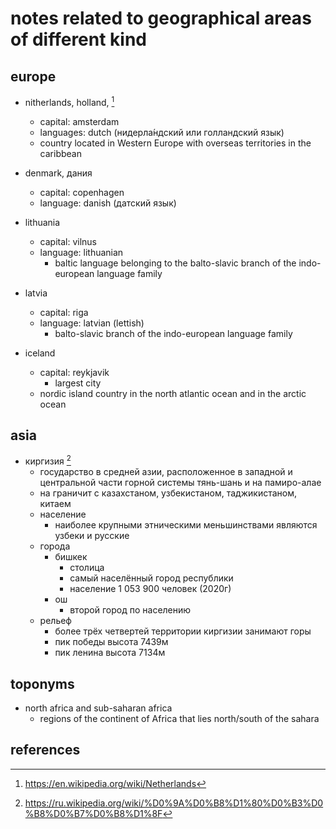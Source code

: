 # notes related to geographical areas of different kind


## europe

- nitherlands, holland,  [^2]
  - capital: amsterdam
  - languages: dutch (нидерла́ндский или голландский язык)
  - country located in Western Europe with overseas territories in the caribbean

- denmark, дания
  - capital: copenhagen
  - language: danish (датский язык)

- lithuania
  - capital: vilnus
  - language: lithuanian
    - baltic language belonging to the balto-slavic branch of the indo-european language family

- latvia
  - capital: riga
  - language: latvian (lettish)
    - balto-slavic branch of the indo-european language family

- iceland
  - capital: reykjavik
    - largest city
  - nordic island country in the north atlantic ocean and in the arctic ocean
  


## asia

- киргизия [^1]
  - государство в средней азии, расположенное в западной и центральной части горной системы тянь-шань и на памиро-алае
  - на граничит с казахстаном, узбекистаном, таджикистаном, китаем
  - население
    - наиболее крупными этническими меньшинствами являются узбеки и русские
  - города
    - бишкек
      - столица
      - самый населённый город республики
      - население 1 053 900 человек (2020г)
    - ош
      - второй город по населению
  - рельеф
    - более трёх четвертей территории киргизии занимают горы
    - пик победы высота 7439м
    - пик ленина высота 7134м


## toponyms

- north africa and sub-saharan africa
  - regions of the continent of Africa that lies north/south of the sahara


## references 

[^1]: https://ru.wikipedia.org/wiki/%D0%9A%D0%B8%D1%80%D0%B3%D0%B8%D0%B7%D0%B8%D1%8F
[^2]: https://en.wikipedia.org/wiki/Netherlands
